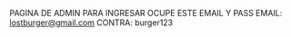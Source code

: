 PAGINA DE ADMIN
PARA INGRESAR OCUPE ESTE EMAIL Y PASS
EMAIL: lostburger@gmail.com
CONTRA: burger123
